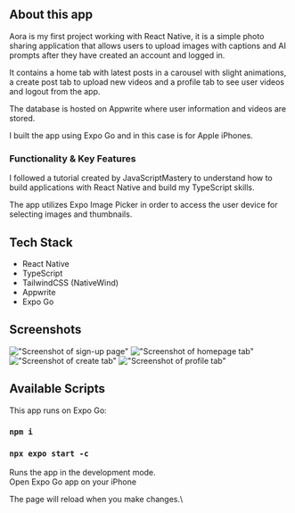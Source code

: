 ## About this app

Aora is my first project working with React Native, it is a simple photo sharing application that allows users to upload images with captions and AI prompts after they have created an account and logged in.

It contains a home tab with latest posts in a carousel with slight animations, a create post tab to upload new videos and a profile tab to see user videos and logout from the app.

The database is hosted on Appwrite where user information and videos are stored.

I built the app using Expo Go and in this case is for Apple iPhones.

### Functionality & Key Features

I followed a tutorial created by JavaScriptMastery to understand how to build applications with React Native and build my TypeScript skills.

The app utilizes Expo Image Picker in order to access the user device for selecting images and thumbnails.

## Tech Stack

- React Native
- TypeScript
- TailwindCSS (NativeWind)
- Appwrite
- Expo Go

## Screenshots

!["Screenshot of sign-up page"](public/signup.PNG)
!["Screenshot of homepage tab"](public/homepage.PNG)
!["Screenshot of create tab"](public/createVideo.PNG)
!["Screenshot of profile tab"](public/profile.PNG)


## Available Scripts

This app runs on Expo Go:

### `npm i`
### `npx expo start -c`

Runs the app in the development mode.\
Open Expo Go app on your iPhone

The page will reload when you make changes.\